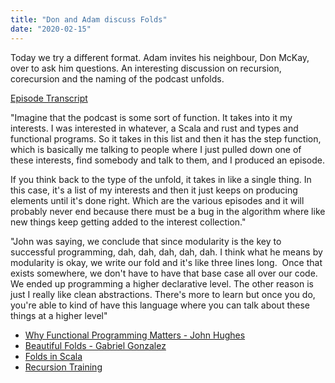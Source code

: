 ```yaml
---
title: "Don and Adam discuss Folds"
date: "2020-02-15"
---
```


Today we try a different format. Adam invites his neighbour, Don McKay, over to ask him questions. An interesting discussion on recursion, corecursion and the naming of the podcast unfolds.

[Episode Transcript](https://corecursive.com/don-and-adam-discuss-folds-transcript/)

"Imagine that the podcast is some sort of function. It takes into it my interests. I was interested in whatever, a Scala and rust and types and functional programs. So it takes in this list and then it has the step function, which is basically me talking to people where I just pulled down one of these interests, find somebody and talk to them, and I produced an episode.

If you think back to the type of the unfold, it takes in like a single thing. In this case, it's a list of my interests and then it just keeps on producing elements until it's done right. Which are the various episodes and it will probably never end because there must be a bug in the algorithm where like new things keep getting added to the interest collection."

"John was saying, we conclude that since modularity is the key to successful programming, dah, dah, dah, dah, dah. I think what he means by modularity is okay, we write our fold and it's like three lines long.  Once that exists somewhere, we don't have to have that base case all over our code. We ended up programming a higher declarative level. The other reason is just I really like clean abstractions. There's more to learn but once you do, you're able to kind of have this language where you can talk about these things at a higher level"

- [Why Functional Programming Matters - John Hughes](https://www.cs.kent.ac.uk/people/staff/dat/miranda/whyfp90.pdf)
- [Beautiful Folds - Gabriel Gonzalez](https://www.youtube.com/watch?v=6a5Ti0r8Q2s)
- [Folds in Scala]("https:/softwaremill.com/beautiful-folds-in-scala/)
- [Recursion Training](https://github.com/softwaremill/recursion-training)
